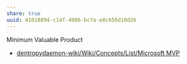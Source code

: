 ```yaml
---
share: true
uuid: 41018894-c14f-4996-bc7a-e8c656d10d26
---
```

Minimum Valuable Product

* [dentropydaemon-wiki/Wiki/Concepts/List/Microsoft MVP](/undefined)